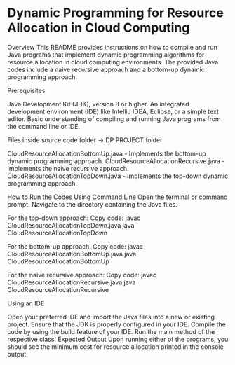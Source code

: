 
# Dynamic Programming for Resource Allocation in Cloud Computing

Overview
This README provides instructions on how to compile and run Java programs that implement dynamic programming algorithms for resource allocation in cloud computing environments. The provided Java codes include a naive recursive approach and a bottom-up dynamic programming approach.

Prerequisites

Java Development Kit (JDK), version 8 or higher.
An integrated development environment (IDE) like IntelliJ IDEA, Eclipse, or a simple text editor.
Basic understanding of compiling and running Java programs from the command line or IDE.

Files inside source code folder -> DP PROJECT folder

CloudResourceAllocationBottomUp.java - Implements the bottom-up dynamic programming approach.
CloudResourceAllocationRecursive.java - Implements the naive recursive approach.
CloudResourceAllocationTopDown.java - Implements the top-down dynamic programming approach.

How to Run the Codes
Using Command Line
Open the terminal or command prompt.
Navigate to the directory containing the Java files.


For the top-down approach:
Copy code:
javac CloudResourceAllocationTopDown.java
java CloudResourceAllocationTopDown

For the bottom-up approach:
Copy code:
javac CloudResourceAllocationBottomUp.java
java CloudResourceAllocationBottomUp

For the naive recursive approach:
Copy code:
javac CloudResourceAllocationRecursive.java
java CloudResourceAllocationRecursive

Using an IDE

Open your preferred IDE and import the Java files into a new or existing project.
Ensure that the JDK is properly configured in your IDE.
Compile the code by using the build feature of your IDE.
Run the main method of the respective class.
Expected Output
Upon running either of the programs, you should see the minimum cost for resource allocation printed in the console output.



